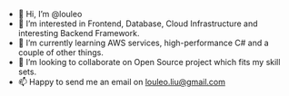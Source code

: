 - 👋 Hi, I’m @louleo
- 👀 I’m interested in Frontend, Database, Cloud Infrastructure and interesting Backend Framework.
- 🌱 I’m currently learning AWS services, high-performance C# and a couple of other things.
- 💞️ I’m looking to collaborate on Open Source project which fits my skill sets.
- 📫 Happy to send me an email on louleo.liu@gmail.com

<!---
louleo/louleo is a ✨ special ✨ repository because its `README.md` (this file) appears on your GitHub profile.
You can click the Preview link to take a look at your changes.
--->
